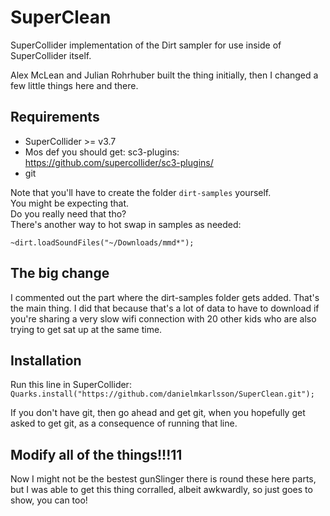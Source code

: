 
# SuperClean
SuperCollider implementation of the Dirt sampler for use inside of SuperCollider itself.

Alex McLean and Julian Rohrhuber built the thing initially, then I changed a few little things here and there.

## Requirements

* SuperCollider >= v3.7
* Mos def you should get: sc3-plugins: https://github.com/supercollider/sc3-plugins/
* git

Note that you'll have to create the folder `dirt-samples` yourself.   
You might be expecting that.  
Do you really need that tho?   
There's another way to hot swap in samples as needed:

```
~dirt.loadSoundFiles("~/Downloads/mmd*");
```

## The big change

I commented out the part where the dirt-samples folder gets added. That's the main thing. I did that because that's a lot of data to have to download if you're sharing a very slow wifi connection with 20 other kids who are also trying to get sat up at the same time.

## Installation 

Run this line in SuperCollider:  
`Quarks.install("https://github.com/danielmkarlsson/SuperClean.git");`

If you don't have git, then go ahead and get git, when you hopefully get asked to get git, as a consequence of running that line.

## Modify all of the things!!!11

Now I might not be the bestest gunSlinger there is round these here parts, but I was able to get this thing corralled, albeit awkwardly, so just goes to show, you can too!
